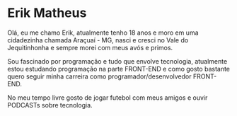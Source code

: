 # Erik Matheus

Olá, eu me chamo Erik, atualmente tenho 18 anos e moro em uma cidadezinha chamada Araçuaí - MG, nasci e cresci no Vale do Jequitinhonha e sempre morei com meus avós e primos.

Sou fascinado por programação e tudo que envolve tecnologia, atualmente estou estudando programação na parte FRONT-END e como gosto bastante quero seguir minha carreira como programador/desenvolvedor FRONT-END.

No meu tempo livre gosto de jogar futebol com meus amigos e ouvir PODCASTs sobre tecnologia.

